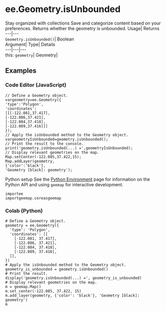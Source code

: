  
#  ee.Geometry.isUnbounded 
Stay organized with collections  Save and categorize content based on your preferences. 
Returns whether the geometry is unbounded. Usage| Returns  
---|---  
`Geometry.isUnbounded()`| Boolean  
Argument| Type| Details  
---|---|---  
this: `geometry`| Geometry|   
## Examples
### Code Editor (JavaScript)
```
// Define a Geometry object.
vargeometry=ee.Geometry({
'type':'Polygon',
'coordinates':
[[[-122.081,37.417],
[-122.086,37.421],
[-122.084,37.418],
[-122.089,37.416]]]
});
// Apply the isUnbounded method to the Geometry object.
vargeometryIsUnbounded=geometry.isUnbounded();
// Print the result to the console.
print('geometry.isUnbounded(...) =',geometryIsUnbounded);
// Display relevant geometries on the map.
Map.setCenter(-122.085,37.422,15);
Map.addLayer(geometry,
{'color':'black'},
'Geometry [black]: geometry');
```

Python setup
See the [ Python Environment](https://developers.google.com/earth-engine/guides/python_install) page for information on the Python API and using `geemap` for interactive development.
```
importee
importgeemap.coreasgeemap
```

### Colab (Python)
```
# Define a Geometry object.
geometry = ee.Geometry({
  'type': 'Polygon',
  'coordinates': [[
    [-122.081, 37.417],
    [-122.086, 37.421],
    [-122.084, 37.418],
    [-122.089, 37.416],
  ]],
})
# Apply the isUnbounded method to the Geometry object.
geometry_is_unbounded = geometry.isUnbounded()
# Print the result.
display('geometry.isUnbounded(...) =', geometry_is_unbounded)
# Display relevant geometries on the map.
m = geemap.Map()
m.set_center(-122.085, 37.422, 15)
m.add_layer(geometry, {'color': 'black'}, 'Geometry [black]: geometry')
m
```

